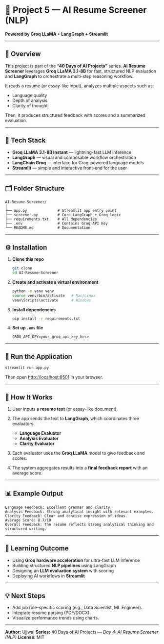 # 🧠 Project 5 — AI Resume Screener (NLP)

**Powered by Groq LLaMA + LangGraph + Streamlit**

---

## 📘 Overview

This project is part of the **“40 Days of AI Projects”** series.
**AI Resume Screener** leverages **Groq LLaMA 3.1-8B** for fast, structured NLP evaluation and **LangGraph** to orchestrate a multi-step reasoning workflow.

It reads a resume (or essay-like input), analyzes multiple aspects such as:

* Language quality
* Depth of analysis
* Clarity of thought

Then, it produces structured feedback with scores and a summarized evaluation.

---

## 🧩 Tech Stack

* **Groq LLaMA 3.1-8B Instant** — lightning-fast LLM inference
* **LangGraph** — visual and composable workflow orchestration
* **LangChain Groq** — interface for Groq-powered language models
* **Streamlit** — simple and interactive front-end for the user

---

## 🗂️ Folder Structure

```
AI-Resume-Screener/
│
├── app.py              # Streamlit app entry point
├── screener.py         # Core LangGraph + Groq logic
├── requirements.txt    # All dependencies
├── .env                # Contains Groq API Key
└── README.md           # Documentation
```

---

## ⚙️ Installation

1. **Clone this repo**

   ```bash
   git clone 
   cd AI-Resume-Screener
   ```

2. **Create and activate a virtual environment**

   ```bash
   python -m venv venv
   source venv/bin/activate   # Mac/Linux
   venv\Scripts\activate      # Windows
   ```

3. **Install dependencies**

   ```bash
   pip install -r requirements.txt
   ```

4. **Set up `.env` file**

   ```
   GROQ_API_KEY=your_groq_api_key_here
   ```

---

## 🚀 Run the Application

```bash
streamlit run app.py
```

Then open [http://localhost:8501](http://localhost:8501) in your browser.

---

## 🧠 How It Works

1. User inputs a **resume text** (or essay-like document).
2. The app sends the text to **LangGraph**, which coordinates three evaluators:

   * **Language Evaluator**
   * **Analysis Evaluator**
   * **Clarity Evaluator**
3. Each evaluator uses the **Groq LLaMA** model to give feedback and scores.
4. The system aggregates results into a **final feedback report** with an average score.

---

## 📊 Example Output

```
Language Feedback: Excellent grammar and clarity.
Analysis Feedback: Strong analytical insight with relevant examples.
Clarity Feedback: Clear and concise expression of ideas.
Average Score: 8.7/10
Overall Feedback: The resume reflects strong analytical thinking and structured writing.
```

---

## 🧠 Learning Outcome

* Using **Groq hardware acceleration** for ultra-fast LLM inference
* Building structured **NLP pipelines** using LangGraph
* Designing an **LLM evaluation system** with scoring
* Deploying AI workflows in **Streamlit**

---

## 💡 Next Steps

* Add job role–specific scoring (e.g., Data Scientist, ML Engineer).
* Integrate resume parsing (PDF/DOCX).
* Visualize performance trends using charts.

---

**Author:** Ujjwal
**Series:** 40 Days of AI Projects — *Day 4: AI Resume Screener (NLP)*
**License:** MIT
